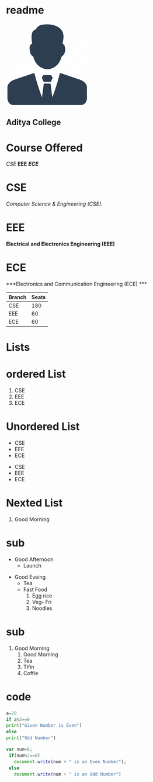 # readme

  ![img](https://raw.githubusercontent.com/adtpgit/readme/main/download.png)
  ## Aditya College
  #  Course Offered 
   *CSE*
   **EEE**
   ***ECE***
   
   # CSE 
   *Computer Science & Engineering (CSE).*
   # EEE
   
   **Electrical and Electronics Engineering (EEE)**
   
# ECE
***Electronics and Communication Engineering (ECE) ***

|Branch|Seats|
|--------|-------|
|CSE|180|
|EEE|60|
|ECE|60|

# Lists
# ordered List 
1. CSE
2. EEE
3. ECE
# Unordered List
- CSE
- EEE
- ECE
* CSE
* EEE
* ECE

# Nexted List
1. Good Morning
   
# sub
- Good Afternoon
  - Launch
* Good Eveing
  - Tea
  - Fast Food
    1. Egg rice
    2. Veg- Fri
    3. Noodles

# sub
1. Good Morning
   1. Good Morning
   2. Tea
   3. Tifin
   4. Coffie
 # code 
 ``` python
 a=20
 if a%2==0
 print("Given Number is Even")
 else
 print("Odd Number")
 
 ```
 ``` Javascript
 var num=6;
  if(num%2==0)
    document.write(num + " is an Even Number");
  else
    document.write(num + " is an Odd Number")
 
```


  



